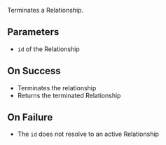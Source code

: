 Terminates a Relationship.

## Parameters

- `id` of the Relationship

## On Success

- Terminates the relationship
- Returns the terminated Relationship

## On Failure

- The `id` does not resolve to an active Relationship
